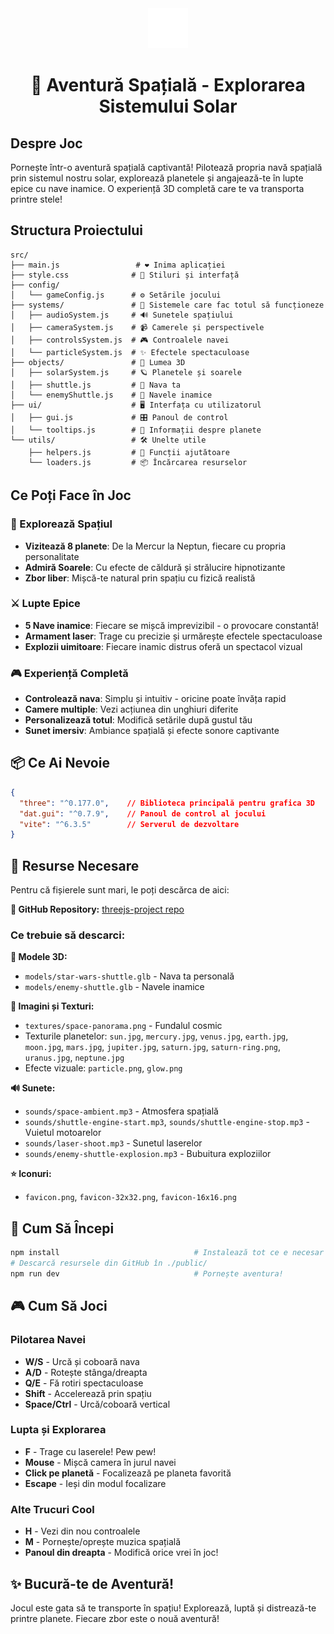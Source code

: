 <div align="center">
  <img src="public/favicon.png" alt="Space Adventure" width="64" height="64">
  
  # 🚀 Aventură Spațială - Explorarea Sistemului Solar
</div>

## Despre Joc

Pornește într-o aventură spațială captivantă! Pilotează propria navă spațială prin sistemul nostru solar, explorează planetele și angajează-te în lupte epice cu nave inamice. O experiență 3D completă care te va transporta printre stele!

## Structura Proiectului

```
src/
├── main.js                 # ❤️ Inima aplicației
├── style.css              # 🎨 Stiluri și interfață
├── config/
│   └── gameConfig.js      # ⚙️ Setările jocului
├── systems/               # 🔧 Sistemele care fac totul să funcționeze
│   ├── audioSystem.js     # 🔊 Sunetele spațiului
│   ├── cameraSystem.js    # 📹 Camerele și perspectivele
│   ├── controlsSystem.js  # 🎮 Controalele navei
│   └── particleSystem.js  # ✨ Efectele spectaculoase
├── objects/               # 🌌 Lumea 3D
│   ├── solarSystem.js     # 🪐 Planetele și soarele
│   ├── shuttle.js         # 🚀 Nava ta
│   └── enemyShuttle.js    # 👾 Navele inamice
├── ui/                    # 🖥️ Interfața cu utilizatorul
│   ├── gui.js             # 🎛️ Panoul de control
│   └── tooltips.js        # 💬 Informații despre planete
└── utils/                 # 🛠️ Unelte utile
    ├── helpers.js         # 🤝 Funcții ajutătoare
    └── loaders.js         # 📦 Încărcarea resurselor
```

## Ce Poți Face în Joc

### 🌌 Explorează Spațiul
- **Vizitează 8 planete**: De la Mercur la Neptun, fiecare cu propria personalitate
- **Admiră Soarele**: Cu efecte de căldură și strălucire hipnotizante
- **Zbor liber**: Mișcă-te natural prin spațiu cu fizică realistă

### ⚔️ Lupte Epice
- **5 Nave inamice**: Fiecare se mișcă imprevizibil - o provocare constantă!
- **Armament laser**: Trage cu precizie și urmărește efectele spectaculoase
- **Explozii uimitoare**: Fiecare inamic distrus oferă un spectacol vizual

### 🎮 Experiență Completă
- **Controlează nava**: Simplu și intuitiv - oricine poate învăța rapid
- **Camere multiple**: Vezi acțiunea din unghiuri diferite
- **Personalizează totul**: Modifică setările după gustul tău
- **Sunet imersiv**: Ambiance spațială și efecte sonore captivante

## 📦 Ce Ai Nevoie

```json
{
  "three": "^0.177.0",    // Biblioteca principală pentru grafica 3D
  "dat.gui": "^0.7.9",    // Panoul de control al jocului
  "vite": "^6.3.5"        // Serverul de dezvoltare
}
```

## 📁 Resurse Necesare

Pentru că fișierele sunt mari, le poți descărca de aici:

**🔗 GitHub Repository:** [threejs-project repo](https://github.com/MOUNAJEDK/threejs-project)

### Ce trebuie să descarci:

**🚀 Modele 3D:**
- `models/star-wars-shuttle.glb` - Nava ta personală
- `models/enemy-shuttle.glb` - Navele inamice

**🎨 Imagini și Texturi:**
- `textures/space-panorama.png` - Fundalul cosmic
- Texturile planetelor: `sun.jpg`, `mercury.jpg`, `venus.jpg`, `earth.jpg`, `moon.jpg`, `mars.jpg`, `jupiter.jpg`, `saturn.jpg`, `saturn-ring.png`, `uranus.jpg`, `neptune.jpg`
- Efecte vizuale: `particle.png`, `glow.png`

**🔊 Sunete:**
- `sounds/space-ambient.mp3` - Atmosfera spațială
- `sounds/shuttle-engine-start.mp3`, `sounds/shuttle-engine-stop.mp3` - Vuietul motoarelor
- `sounds/laser-shoot.mp3` - Sunetul laserelor
- `sounds/enemy-shuttle-explosion.mp3` - Bubuitura exploziilor

**⭐ Iconuri:**
- `favicon.png`, `favicon-32x32.png`, `favicon-16x16.png`

## 🚀 Cum Să Începi

```bash
npm install                              # Instalează tot ce e necesar
# Descarcă resursele din GitHub în ./public/
npm run dev                              # Pornește aventura!
```

## 🎮 Cum Să Joci

### Pilotarea Navei
- **W/S** - Urcă și coboară nava
- **A/D** - Rotește stânga/dreapta 
- **Q/E** - Fă rotiri spectaculoase
- **Shift** - Accelerează prin spațiu
- **Space/Ctrl** - Urcă/coboară vertical

### Lupta și Explorarea
- **F** - Trage cu laserele! Pew pew!
- **Mouse** - Mișcă camera în jurul navei
- **Click pe planetă** - Focalizează pe planeta favorită
- **Escape** - Ieși din modul focalizare

### Alte Trucuri Cool
- **H** - Vezi din nou controalele
- **M** - Pornește/oprește muzica spațială
- **Panoul din dreapta** - Modifică orice vrei în joc!

## ✨ Bucură-te de Aventură!

Jocul este gata să te transporte în spațiu! Explorează, luptă și distrează-te printre planete. Fiecare zbor este o nouă aventură!